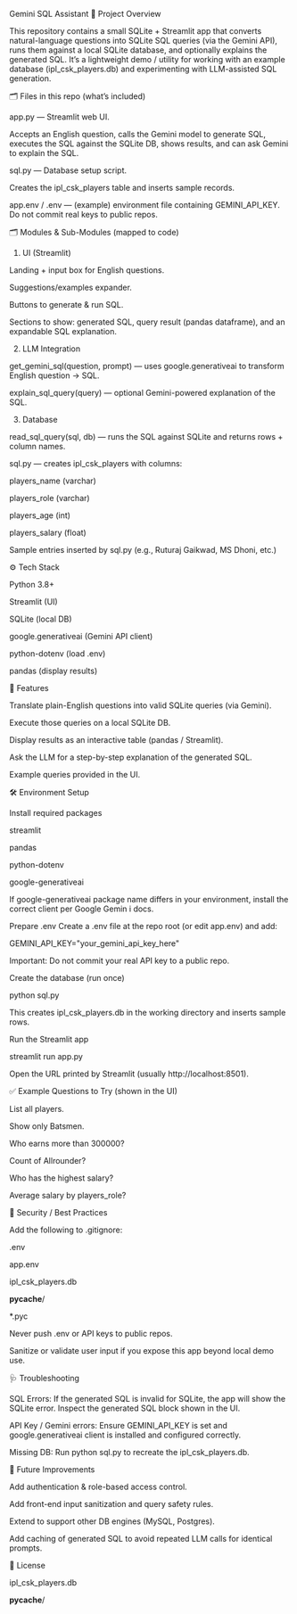 Gemini SQL Assistant 
📌 Project Overview

This repository contains a small SQLite + Streamlit app that converts natural-language questions into SQLite SQL queries (via the Gemini API), runs them against a local SQLite database, and optionally explains the generated SQL. It’s a lightweight demo / utility for working with an example database (ipl_csk_players.db) and experimenting with LLM-assisted SQL generation.

🗂 Files in this repo (what’s included)

app.py — Streamlit web UI.

Accepts an English question, calls the Gemini model to generate SQL, executes the SQL against the SQLite DB, shows results, and can ask Gemini to explain the SQL.

sql.py — Database setup script.

Creates the ipl_csk_players table and inserts sample records.

app.env / .env — (example) environment file containing GEMINI_API_KEY. Do not commit real keys to public repos.

🗂 Modules & Sub-Modules (mapped to code)
1. UI (Streamlit)

Landing + input box for English questions.

Suggestions/examples expander.

Buttons to generate & run SQL.

Sections to show: generated SQL, query result (pandas dataframe), and an expandable SQL explanation.

2. LLM Integration

get_gemini_sql(question, prompt) — uses google.generativeai to transform English question → SQL.

explain_sql_query(query) — optional Gemini-powered explanation of the SQL.

3. Database

read_sql_query(sql, db) — runs the SQL against SQLite and returns rows + column names.

sql.py — creates ipl_csk_players with columns:

players_name (varchar)

players_role (varchar)

players_age (int)

players_salary (float)

Sample entries inserted by sql.py (e.g., Ruturaj Gaikwad, MS Dhoni, etc.)

⚙️ Tech Stack

Python 3.8+

Streamlit (UI)

SQLite (local DB)

google.generativeai (Gemini API client)

python-dotenv (load .env)

pandas (display results)

🚀 Features

Translate plain-English questions into valid SQLite queries (via Gemini).

Execute those queries on a local SQLite DB.

Display results as an interactive table (pandas / Streamlit).

Ask the LLM for a step-by-step explanation of the generated SQL.

Example queries provided in the UI.

🛠 Environment Setup

Install required packages

streamlit 

pandas 

python-dotenv 

google-generativeai


If google-generativeai package name differs in your environment, install the correct client per Google Gemin i docs.

Prepare .env
Create a .env file at the repo root (or edit app.env) and add:

GEMINI_API_KEY="your_gemini_api_key_here"


Important: Do not commit your real API key to a public repo.

Create the database (run once)

python sql.py


This creates ipl_csk_players.db in the working directory and inserts sample rows.

Run the Streamlit app

streamlit run app.py


Open the URL printed by Streamlit (usually http://localhost:8501).

✅ Example Questions to Try (shown in the UI)

List all players.

Show only Batsmen.

Who earns more than 300000?

Count of Allrounder?

Who has the highest salary?

Average salary by players_role?

🔐 Security / Best Practices

Add the following to .gitignore:


.env

app.env

ipl_csk_players.db

__pycache__/

*.pyc


Never push .env or API keys to public repos.

Sanitize or validate user input if you expose this app beyond local demo use.

🩺 Troubleshooting

SQL Errors: If the generated SQL is invalid for SQLite, the app will show the SQLite error. Inspect the generated SQL block shown in the UI.

API Key / Gemini errors: Ensure GEMINI_API_KEY is set and google.generativeai client is installed and configured correctly.

Missing DB: Run python sql.py to recreate the ipl_csk_players.db.

🎯 Future Improvements

Add authentication & role-based access control.

Add front-end input sanitization and query safety rules.

Extend to support other DB engines (MySQL, Postgres).

Add caching of generated SQL to avoid repeated LLM calls for identical prompts.

📄 License

ipl_csk_players.db

__pycache__/
